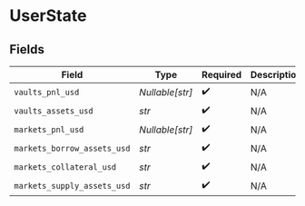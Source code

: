 # UserState


## Fields

| Field                       | Type                        | Required                    | Description                 |
| --------------------------- | --------------------------- | --------------------------- | --------------------------- |
| `vaults_pnl_usd`            | *Nullable[str]*             | :heavy_check_mark:          | N/A                         |
| `vaults_assets_usd`         | *str*                       | :heavy_check_mark:          | N/A                         |
| `markets_pnl_usd`           | *Nullable[str]*             | :heavy_check_mark:          | N/A                         |
| `markets_borrow_assets_usd` | *str*                       | :heavy_check_mark:          | N/A                         |
| `markets_collateral_usd`    | *str*                       | :heavy_check_mark:          | N/A                         |
| `markets_supply_assets_usd` | *str*                       | :heavy_check_mark:          | N/A                         |